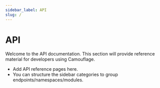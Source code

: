 ```yaml
---
sidebar_label: API
slug: /
---
```


# API

Welcome to the API documentation. This section will provide reference material for developers using Camouflage.

- Add API reference pages here.
- You can structure the sidebar categories to group endpoints/namespaces/modules.
